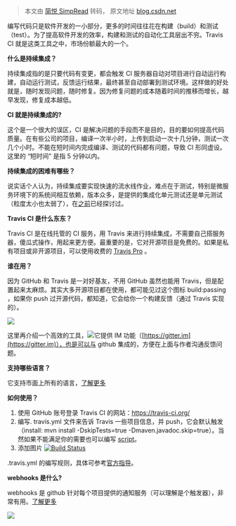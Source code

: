 > 本文由 [简悦 SimpRead](http://ksria.com/simpread/) 转码， 原文地址 [blog.csdn.net](https://blog.csdn.net/alex_xfboy/article/details/85626365)

编写代码只是软件开发的一小部分，更多的时间往往花在构建（build）和测试（test）。为了提高软件开发的效率，构建和测试的自动化工具层出不穷。Travis CI 就是这类工具之中，市场份额最大的一个。

**什么是持续集成？**

持续集成指的是只要代码有变更，都会触发 CI 服务器自动对项目进行自动运行构建，自动运行测试，反馈运行结果，最终甚至自动部署到测试环境。这样做的好处就是，随时发现问题，随时修复。因为修复问题的成本随着时间的推移而增长，越早发现，修复成本越低。

**CI 就是持续集成的?**

这个是一个很大的误区，CI 是解决问题的手段而不是目的，目的要如何提高代码质量。在有些公司的项目，编译一次半小时，上传到启动一次十几分钟，测试一次几个小时。不能在短时间内完成编译、测试的代码都有问题，导致 CI 形同虚设。这里的 “短时间” 是指 5 分钟以内。

**持续集成的困难有哪些？**

说实话个人认为，持续集成要实现快速的流水线作业，难点在于测试，特别是微服务环境下的系统间相互依赖，版本众多，是提供的集成化单元测试还是单元测试（粒度太小也太弱了），在[之前](https://blog.csdn.net/alex_xfboy/article/details/85006654)已经探讨过。

**Travis CI 是什么东东？**

Travis CI 是在线托管的 CI 服务，用 Travis 来进行持续集成，不需要自己搭服务器，傻瓜式操作，用起来更方便。最重要的是，它对开源项目是免费的。如果是私有项目或非开源项目，可以使用收费的 [Travis Pro](https://travis-ci.com/) 。

**谁在用？**

因为 GitHub 和 Travis 是一对好基友，不用 GitHub 虽然也能用 Travis，但是配置起来太麻烦。其实大多开源项目都在使用，都可能见过这个图标 build:passing  ，如果你 push 过开源代码，都知道，它会给你一个构建反馈（通过 Travis 实现的）。

![](https://img-blog.csdnimg.cn/20190102173123609.png)

这里再介绍一个高效的工具，![](https://img-blog.csdnimg.cn/20190102173543399.png)它提供 IM 功能（[https://gitter.im](https://gitter.im)），也是可以与 github 集成的，方便在上面与作者沟通反馈问题。

**支持哪些语言？**

它支持市面上所有的语言，[了解更多](https://docs.travis-ci.com/user/tutorial/)

**如何使用？**

1.  使用 GitHub 账号登录 Travis CI 的网站：https://travis-ci.org/
2.  编写. travis.yml 文件来告诉 Travis 一些项目信息，并 push，它会默认触发（install: mvn install -DskipTests=true -Dmaven.javadoc.skip=true）。当然如果不能满足你的需要也可以编写 [script](https://docs.travis-ci.com/user/deployment/script/)。
3.  添加图片 [![Build Status](https://travis-ci.org/xxx/xxx.svg?branch=master)](https://travis-ci.org/xxx/xxx)

.travis.yml 的编写规则，具体可参考[官方指导](https://docs.travis-ci.com/user/tutorial/)。

**webhooks 是什么?**

webhooks 是 github 针对每个项目提供的通知服务（可以理解是个触发器），非常有用。[了解更多](https://developer.github.com/webhooks/)

![](https://img-blog.csdnimg.cn/20190102175948759.png?x-oss-process=image/watermark,type_ZmFuZ3poZW5naGVpdGk,shadow_10,text_aHR0cHM6Ly9ibG9nLmNzZG4ubmV0L2l0c29mdGNoZW5mZWk=,size_16,color_FFFFFF,t_70)